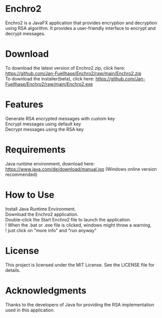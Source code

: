 # Enchro2
Enchro2 is a JavaFX application that provides encryption and decryption using RSA algorithm. It provides a user-friendly interface to encrypt and decrypt messages.

# Download 
To download the latest version of Enchro2.zip, click here: https://github.com/Jan-Fuellhase/Enchro2/raw/main/Enchro2.zip  
To download the installer(beta), click here: https://github.com/Jan-Fuellhase/Enchro2/raw/main/Enchro2.exe  

# Features
Generate RSA encrypted messages with custom key  
Encrypt messages using default key  
Decrypt messages using the RSA key  

# Requirements
Java runtime environment, download here: https://www.java.com/de/download/manual.jsp (Windows online version recommended)

# How to Use
Install Java Runtime Environment.  
Download the Enchro2 application.  
Double-click the Start Enchro2 file to launch the application.  
! When the .bat or .exe file is clicked, windows might throw a warning,  
! just click on "more info" and "run anyway"

# License
This project is licensed under the MIT License. See the LICENSE file for details.

# Acknowledgments
Thanks to the developers of Java for providing the RSA implementation used in this application.
